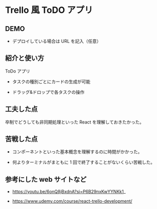 # Trello 風 ToDO アプリ

## DEMO

- デプロイしている場合は URL を記入（任意）

## 紹介と使い方

ToDo アプリ

- タスクの種別ごとにカードの生成が可能

- ドラッグ&ドロップで各タスクの操作

## 工夫した点

卒制でどうしても非同期処理といった React を理解しておきたかった。

## 苦戦した点

- コンポーネントといった基本概念を理解するのに時間がかかった。

- 何よりターミナルがまともに 1 回で終了することがないくらい苦戦した。

## 参考にした web サイトなど

- https://youtu.be/6onQ8jBxdnA?si=P6B29nxKwYYNKk1_

- https://www.udemy.com/course/react-trello-development/
